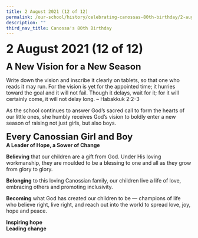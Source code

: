 ```yaml
---
title: 2 August 2021 (12 of 12)
permalink: /our-school/history/celebrating-canossas-80th-birthday/2-august-2021-12-of-12
description: ""
third_nav_title: Canossa's 80th Birthday
---
```

**<font size=6>2 August 2021 (12 of 12)</font>**

**<font size=5>A New Vision for a New Season</font>**

Write down the vision and inscribe it clearly on tablets, so that one who reads it may run. For the vision is yet for the appointed time; it hurries toward the goal and it will not fail. Though it delays, wait for it; for it will certainly come, it will not delay long. – Habakkuk 2:2-3  

  

As the school continues to answer God’s sacred call to form the hearts of our little ones, she humbly receives God’s vision to boldly enter a new season of raising not just girls, but also boys.

**<font size=5>Every Canossian Girl and Boy</font>**<br>
**A Leader of Hope, a Sower of Change**

**Believing** that our children are a gift from God. Under His loving workmanship, they are moulded to be a blessing to one and all as they grow from glory to glory.

  

**Belonging** to this loving Canossian family, our children live a life of love, embracing others and promoting inclusivity.

  

**Becoming** what God has created our children to be — champions of life who believe right, live right, and reach out into the world to spread love, joy, hope and peace.

  

**Inspiring hope**<br>
**Leading change**

